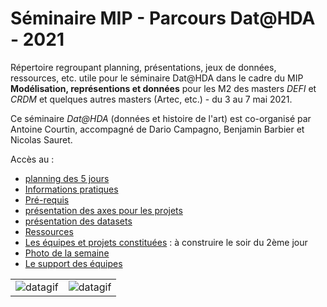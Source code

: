 # Séminaire MIP - Parcours Dat@HDA - 2021
Répertoire regroupant planning, présentations, jeux de données, ressources, etc. utile pour le séminaire Dat@HDA dans le cadre du MIP **Modélisation, représentions et données** pour les M2 des masters *DEFI* et *CRDM* et quelques autres masters (Artec, etc.) - du 3 au 7 mai 2021.


Ce séminaire *Dat@HDA* (données et histoire de l'art) est co-organisé par Antoine Courtin, accompagné de Dario Campagno, Benjamin Barbier et Nicolas Sauret.

Accès au :
* [planning des 5 jours](/planning.md)
* [Informations pratiques](/infopratiques.md)
* [Pré-requis](/prerequis.md)
* [présentation des axes pour les projets](/projets.md)
* [présentation des datasets](/datasets/presentation.md)
* [Ressources](/ressources/ressources.md)
* [Les équipes et projets constituées](/equipes.md) : à construire le soir du 2ème jour
* [Photo de la semaine](photos.md)
* [Le support des équipes](https://github.com/antoinecourtin/seminaire_M2_InfoCom_ParisNanterre_2021/tree/main/support_groupe)


|  |  |
| --- | --- |
| ![datagif](https://media0.giphy.com/media/3osxYc2axjCJNsCXyE/giphy.gif) | ![datagif](https://media1.giphy.com/media/1dMhBj4X5uLVksrQCo/giphy.gif) |
